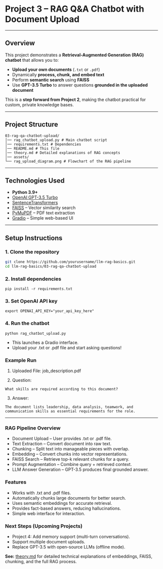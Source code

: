 # Project 3 – RAG Q&A Chatbot with Document Upload

---

## Overview

This project demonstrates a **Retrieval-Augmented Generation (RAG) chatbot** that allows you to:

- **Upload your own documents** (`.txt` or `.pdf`)  
- Dynamically **process, chunk, and embed text**  
- Perform **semantic search** using **FAISS**  
- Use **GPT-3.5 Turbo** to answer questions **grounded in the uploaded document**

This is a **step forward from Project 2**, making the chatbot practical for custom, private knowledge bases.

---

##  Project Structure
```
03-rag-qa-chatbot-upload/
│── rag_chatbot_upload.py # Main chatbot script
│── requirements.txt # Dependencies
│── README.md # This file
│── theory.md # Detailed explanations of RAG concepts
│── assets/
└── rag_upload_diagram.png # Flowchart of the RAG pipeline
```

---

## Technologies Used

- **Python 3.9+**
- [OpenAI GPT-3.5 Turbo](https://platform.openai.com/)
- [SentenceTransformers](https://www.sbert.net/)
- [FAISS](https://faiss.ai/) – Vector similarity search
- [PyMuPDF](https://pymupdf.readthedocs.io/en/latest/) – PDF text extraction
- [Gradio](https://www.gradio.app/) – Simple web-based UI

---

## Setup Instructions

### 1. Clone the repository
```bash
git clone https://github.com/yourusername/llm-rag-basics.git
cd llm-rag-basics/03-rag-qa-chatbot-upload
```
### 2. Install dependencies
```
pip install -r requirements.txt
```
### 3. Set OpenAI API key
```
export OPENAI_API_KEY="your_api_key_here"
```
### 4. Run the chatbot
```
python rag_chatbot_upload.py
```
- This launches a Gradio interface.
- Upload your .txt or .pdf file and start asking questions!

### Example Run
1. Uploaded File: job_description.pdf

2. Question:
```
What skills are required according to this document?
```
3. Answer:
```
The document lists leadership, data analysis, teamwork, and communication skills as essential requirements for the role.
```
---

### RAG Pipeline Overview

- Document Upload – User provides .txt or .pdf file.
- Text Extraction – Convert document into raw text.
- Chunking – Split text into manageable pieces with overlap.
- Embedding – Convert chunks into vector representations.
- FAISS Search – Retrieve top-k relevant chunks for a query.
- Prompt Augmentation – Combine query + retrieved context.
- LLM Answer Generation – GPT-3.5 produces final grounded answer.

### Features
- Works with .txt and .pdf files.
- Automatically chunks large documents for better search.
- Uses semantic embeddings for accurate retrieval.
- Provides fact-based answers, reducing hallucinations.
- Simple web interface for interaction.

### Next Steps (Upcoming Projects)
- Project 4: Add memory support (multi-turn conversations).
- Support multiple document uploads.
- Replace GPT-3.5 with open-source LLMs (offline mode).

**See:** [theory.md](./theory.md) for detailed technical explanations of embeddings, FAISS, chunking, and the full RAG process.